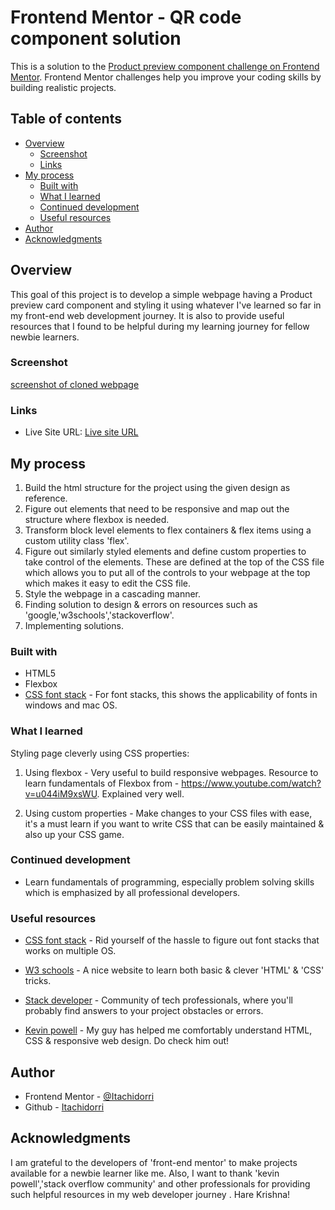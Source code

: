 # Frontend Mentor - QR code component solution

This is a solution to the [Product preview component challenge on Frontend Mentor](https://www.frontendmentor.io/challenges/product-preview-card-component-GO7UmttRfa). Frontend Mentor challenges help you improve your coding skills by building realistic projects.

## Table of contents

- [Overview](#overview)
  - [Screenshot](#screenshot)
  - [Links](#links)
- [My process](#my-process)
  - [Built with](#built-with)
  - [What I learned](#what-i-learned)
  - [Continued development](#continued-development)
  - [Useful resources](#useful-resources)
- [Author](#author)
- [Acknowledgments](#acknowledgments)


## Overview

This goal of this project is to develop a simple webpage having a Product preview card component and styling it using whatever I've learned so far in
my front-end web development journey. It is also to provide useful resources that I found to be helpful during my learning journey for fellow newbie learners. 


### Screenshot

[screenshot of cloned webpage](img/screenshot.png)


### Links

- Live Site URL: [Live site URL](https://itachidorri.github.io/product-preview-card-component/)

## My process
1. Build the html structure for the project using the given design as reference.
2. Figure out elements that need to be responsive and map out the structure where flexbox is needed.
3. Transform block level elements to flex containers & flex items using a custom utility class 'flex'.
4. Figure out similarly styled elements and define custom properties to take control of the elements. These are defined at the top of the CSS file which allows you to put all of the controls to your webpage at the top which makes it easy to edit the CSS file.
5. Style the webpage in a cascading manner.
6. Finding solution to design & errors on resources such as 'google,'w3schools','stackoverflow'.
7. Implementing solutions.


### Built with

- HTML5
- Flexbox
- [CSS font stack](https://www.cssfontstack.com/) - For font stacks, this shows the applicability of fonts in windows and mac OS.


### What I learned

Styling page cleverly using CSS properties:
1. Using flexbox - Very useful to build responsive webpages. Resource to learn fundamentals of Flexbox from - https://www.youtube.com/watch?v=u044iM9xsWU. Explained very well.

2. Using custom properties - Make changes to your CSS files with ease, it's a must learn if you want to write CSS that can be easily maintained & also up your CSS game.


### Continued development

- Learn fundamentals of programming, especially problem solving skills which is emphasized by all professional developers.


### Useful resources

- [CSS font stack](https://www.cssfontstack.com/) - Rid yourself of the hassle to figure out font stacks that works on multiple OS.

- [W3 schools](https://www.w3schools.com) - A nice website to learn both basic & clever 'HTML' & 'CSS' tricks.

- [Stack developer](https://stackoverflow.com/) - Community of tech professionals, where you'll probably find answers to your project obstacles or errors.

- [Kevin powell](https://www.youtube.com/kepowob) - My guy has helped me comfortably understand HTML, CSS & responsive web design. Do check him out!


## Author

- Frontend Mentor - [@Itachidorri](https://www.frontendmentor.io/profile/Itachidorri)
- Github - [Itachidorri](https://github.com/Itachidorri)


## Acknowledgments

I am grateful to the developers of 'front-end mentor' to make projects available for a newbie learner like me. Also, I want to thank 'kevin powell','stack overflow community' and other professionals for providing such helpful resources in my web developer journey . Hare Krishna!
